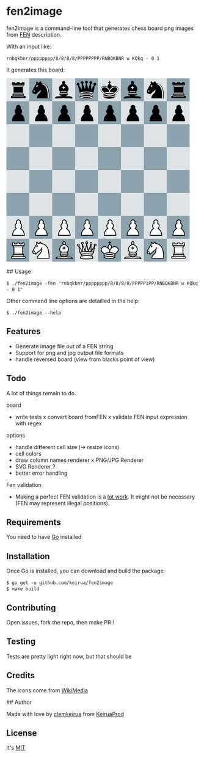 # fen2image

fen2image is a command-line tool that generates chess board png images from [FEN](https://en.wikipedia.org/wiki/Forsyth%E2%80%93Edwards_Notation) description.

With an input like:

    rnbqkbnr/pppppppp/8/8/8/8/PPPPPPPP/RNBQKBNR w KQkq - 0 1

It generates this board:

![](doc/sample-output.png)

## Usage

	$ ./fen2image -fen "rnbqkbnr/pppppppp/8/8/8/8/PPPPP1PP/RNBQKBNR w KQkq - 0 1"

Other command line options are detailled in the help:

	$ ./fen2image --help

## Features

 - Generate image file out of a FEN string
 - Support for png and jpg output file formats
 - handle reversed board (view from blacks point of view)

## Todo

A lot of things remain to do.

board

 - write tests
 x convert board fromFEN
 x validate FEN input expression with regex

options
 - handle different cell size (-> resize icons)
 - cell colors
 - draw column names
renderer
 x PNG/JPG Renderer
 - SVG Renderer ?
 - better error handling

Fen validation
 - Making a perfect FEN validation is a [lot work](http://chess.stackexchange.com/questions/1482/how-to-know-when-a-fen-position-is-legal). It might not be necessary (FEN may represent illegal positions).

## Requirements

You need to have [Go](https://golang.org/doc/install) installed

## Installation

Once Go is installed, you can download and build the package:

	$ go get -u github.com/keirua/fen2image
	$ make build

## Contributing

Open issues, fork the repo, then make PR !

## Testing

Tests are pretty light right now, but that should be 

## Credits

The icons come from [WikiMedia](https://commons.wikimedia.org/wiki/Category:PNG_chess_pieces/Standard_transparent)

## Author

Made with love by [clemkeirua](https://twitter.com/clemkeirua) from [KeiruaProd](https://www.keiruaprod.fr)

## License

It's [MIT](LICENSE)